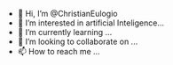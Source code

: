 - 👋 Hi, I’m @ChristianEulogio
- 👀 I’m interested in artificial Inteligence...
- 🌱 I’m currently learning ...
- 💞️ I’m looking to collaborate on ...
- 📫 How to reach me ...

<!---
ChristianEulogio/ChristianEulogio is a ✨ special ✨ repository because its `README.md` (this file) appears on your GitHub profile.
You can click the Preview link to take a look at your changes.
--->
